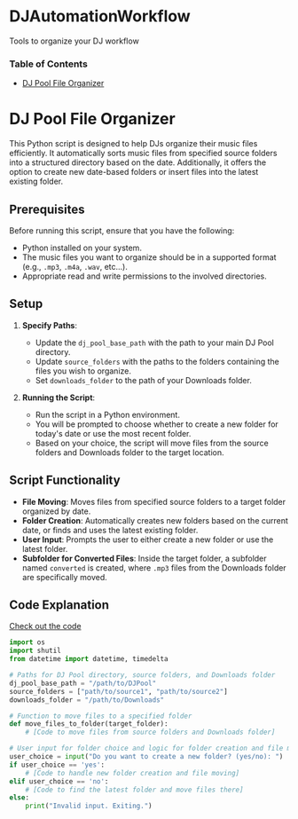 # DJAutomationWorkflow
Tools to organize your DJ workflow 

### Table of Contents
- [DJ Pool File Organizer](#dj-pool-file-organizer)
   

# DJ Pool File Organizer

This Python script is designed to help DJs organize their music files efficiently. It automatically sorts music files from specified source folders into a structured directory based on the date. Additionally, it offers the option to create new date-based folders or insert files into the latest existing folder. 

## Prerequisites

Before running this script, ensure that you have the following:
- Python installed on your system.
- The music files you want to organize should be in a supported format (e.g., `.mp3`, `.m4a`, `.wav`, etc...).
- Appropriate read and write permissions to the involved directories.

## Setup

1. **Specify Paths**: 
   - Update the `dj_pool_base_path` with the path to your main DJ Pool directory.
   - Update `source_folders` with the paths to the folders containing the files you wish to organize.
   - Set `downloads_folder` to the path of your Downloads folder.

2. **Running the Script**: 
   - Run the script in a Python environment.
   - You will be prompted to choose whether to create a new folder for today's date or use the most recent folder.
   - Based on your choice, the script will move files from the source folders and Downloads folder to the target location.

## Script Functionality

- **File Moving**: Moves files from specified source folders to a target folder organized by date.
- **Folder Creation**: Automatically creates new folders based on the current date, or finds and uses the latest existing folder.
- **User Input**: Prompts the user to either create a new folder or use the latest folder.
- **Subfolder for Converted Files**: Inside the target folder, a subfolder named `converted` is created, where `.mp3` files from the Downloads folder are specifically moved.

## Code Explanation

[Check out the code](/organizeSongsToDJPool.py)

```python
import os
import shutil
from datetime import datetime, timedelta

# Paths for DJ Pool directory, source folders, and Downloads folder
dj_pool_base_path = "/path/to/DJPool"
source_folders = ["path/to/source1", "path/to/source2"]
downloads_folder = "/path/to/Downloads"

# Function to move files to a specified folder
def move_files_to_folder(target_folder):
    # [Code to move files from source folders and Downloads folder]

# User input for folder choice and logic for folder creation and file moving
user_choice = input("Do you want to create a new folder? (yes/no): ")
if user_choice == 'yes':
    # [Code to handle new folder creation and file moving]
elif user_choice == 'no':
    # [Code to find the latest folder and move files there]
else:
    print("Invalid input. Exiting.")
